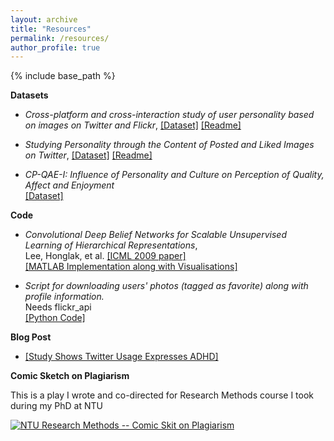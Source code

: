 ```yaml
---
layout: archive
title: "Resources"
permalink: /resources/
author_profile: true
---
```


{% include base_path %}

**Datasets**

+ *Cross-platform and cross-interaction study of user personality based on images on Twitter and Flickr*, [[Dataset]](https://drive.google.com/file/d/1rXweI5Jy5FyaRqji2Tp-RfNWTev8vajH/view?usp=sharing) [[Readme]](https://raw.githubusercontent.com/chandrasg/chandrasg.github.io/master/files/zahra_plos_ReadMe.txt)

+ *Studying Personality through the Content of Posted and Liked Images on Twitter*, [[Dataset]](https://raw.githubusercontent.com/chandrasg/chandrasg.github.io/master/files/acm_websci_data.csv.zip) [[Readme]](https://raw.githubusercontent.com/chandrasg/chandrasg.github.io/master/files/acm_websci_readme.txt)

+ *CP-QAE-I: Influence of Personality and Culture on Perception of Quality, Affect and Enjoyment*    
   [[Dataset]](https://www.researchgate.net/publication/281642894_CP-QAE-I_Influence_of_Personality_and_Culture_on_Perception_of_Quality_Affect_and_Enjoyment)

**Code**

+ *Convolutional Deep Belief Networks for Scalable Unsupervised Learning of Hierarchical Representations*,   
   Lee, Honglak, et al. [[ICML 2009 paper]](http://dl.acm.org/citation.cfm?id=1553453)    
   [[MATLAB Implementation along with Visualisations]](https://github.com/sharathchandra92/CDBN)   

+ *Script for downloading users\' photos (tagged as favorite) along with profile information.*    
   Needs flickr_api   
   [[Python Code]](https://github.com/sharathchandra92/flickrapi_downloadfavorites) 

**Blog Post**

+ [[Study Shows Twitter Usage Expresses ADHD]](https://openforest.net/twitter-usage-expresses-adhd/)

**Comic Sketch on Plagiarism**

This is a play I wrote and co-directed for Research Methods course I took during my PhD at NTU 

[![NTU Research Methods -- Comic Skit on Plagiarism](https://img.youtube.com/vi/r8zYpgCMoTA/0.jpg)](https://www.youtube.com/watch?v=r8zYpgCMoTA)
